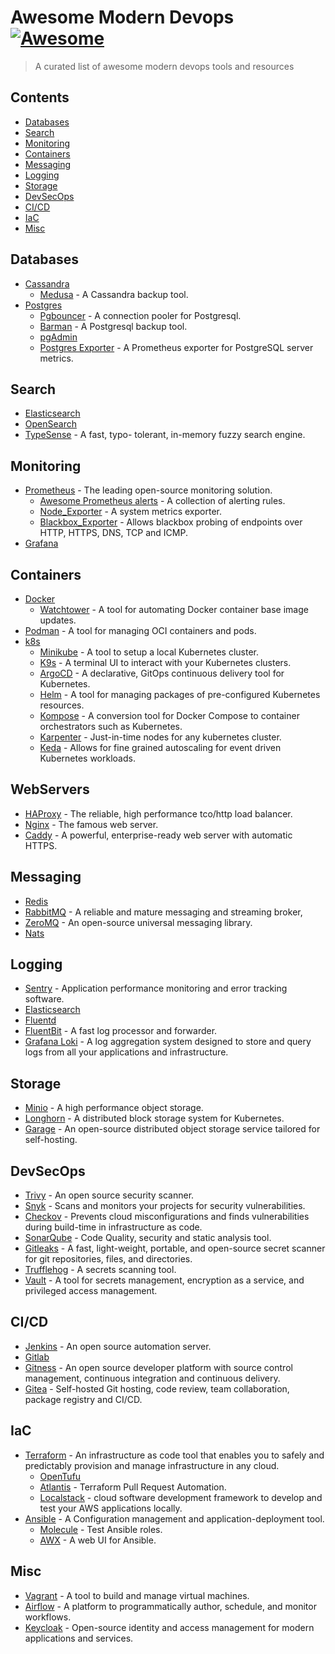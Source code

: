 # Awesome Modern Devops [![Awesome](https://awesome.re/badge.svg)](https://awesome.re)

> A curated list of awesome modern devops tools and resources


## Contents

- [Databases](#Databases)
- [Search](#Search)
- [Monitoring](#Monitoring)
- [Containers](#Containers)
- [Messaging](#Messaging)
- [Logging](#Logging)
- [Storage](#Storage)
- [DevSecOps](#DevSecOps)
- [CI/CD](#CI/CD)
- [IaC](#IaC)
- [Misc](#Misc)


## Databases
- [Cassandra](https://cassandra.apache.org/)
    - [Medusa](https://github.com/thelastpickle/cassandra-medusa) - A Cassandra backup tool.
- [Postgres](https://www.postgresql.org/)
    - [Pgbouncer](https://github.com/pgbouncer/pgbouncer) - A connection pooler for Postgresql.
    - [Barman](https://pgbarman.org/) - A Postgresql backup tool.
    - [pgAdmin](https://github.com/pgadmin-org/pgadmin4)
    - [Postgres Exporter](https://github.com/prometheus-community/postgres_exporter) - A Prometheus exporter for PostgreSQL server metrics.

## Search
- [Elasticsearch](https://www.elastic.co/elasticsearch)
- [OpenSearch](https://github.com/opensearch-project/OpenSearch)
- [TypeSense](https://github.com/typesense/typesense) - A fast, typo- tolerant, in-memory fuzzy search engine.

## Monitoring
- [Prometheus](https://prometheus.io/) - The leading open-source
monitoring solution.
    - [Awesome Prometheus alerts](https://samber.github.io/awesome-prometheus-alerts/) - A collection of alerting rules.
    - [Node_Exporter](https://github.com/prometheus/node_exporter) - A system metrics exporter.
    - [Blackbox_Exporter](https://github.com/prometheus/blackbox_exporter) - Allows blackbox probing of endpoints over HTTP, HTTPS, DNS, TCP and ICMP.
- [Grafana](https://grafana.com/)

## Containers
- [Docker](https://www.docker.com/)
    - [Watchtower](https://github.com/containrrr/watchtower) - A tool for automating Docker container base image updates.
- [Podman](https://github.com/containers/podman) -  A tool for managing OCI containers and pods.
- [k8s](https://github.com/kubernetes/kubernetes)
    - [Minikube](https://minikube.sigs.k8s.io/) - A tool to setup a local Kubernetes cluster. 
    - [K9s](https://k9scli.io/) - A terminal UI to interact with your Kubernetes clusters.
    - [ArgoCD](https://github.com/argoproj/argo-cd) - A declarative, GitOps continuous delivery tool for Kubernetes.
    - [Helm](https://helm.sh/) - A tool for managing packages of pre-configured Kubernetes resources.
    - [Kompose](https://kompose.io/) -  A conversion tool for Docker Compose to container orchestrators such as Kubernetes.
    - [Karpenter](https://karpenter.sh/) - Just-in-time nodes for any kubernetes cluster.
    - [Keda](https://keda.sh/) - Allows for fine grained autoscaling for event driven Kubernetes workloads.

## WebServers
- [HAProxy](https://www.haproxy.org/) - The reliable, high performance tco/http load balancer.
- [Nginx](http://nginx.org/) - The famous web server.
- [Caddy](https://caddyserver.com/) - A powerful, enterprise-ready web server with automatic HTTPS.

## Messaging
- [Redis](https://redis.io/)
- [RabbitMQ](https://www.rabbitmq.com/) - A reliable and mature messaging and streaming broker, 
- [ZeroMQ](https://github.com/zeromq) - An open-source universal messaging library.
- [Nats](https://nats.io/)

## Logging
- [Sentry](https://sentry.io/) - Application performance monitoring and error tracking software.
- [Elasticsearch](https://www.elastic.co/elasticsearch)
- [Fluentd](https://www.fluentd.org/)
- [FluentBit](https://github.com/fluent/fluent-bit) - A fast log processor and forwarder.
- [Grafana Loki](https://github.com/grafana/loki) - A log aggregation system designed to store and query logs from all your applications and infrastructure.

## Storage
- [Minio](https://github.com/minio/minio) - A high performance object storage.
- [Longhorn](https://github.com/longhorn/longhorn) - A distributed block storage system for Kubernetes.
- [Garage](https://garagehq.deuxfleurs.fr/) - An open-source distributed object storage service tailored for self-hosting.

## DevSecOps
- [Trivy](https://github.com/aquasecurity/trivy) - An open source security scanner.
- [Snyk](https://snyk.io/) - Scans and monitors your projects for security vulnerabilities.
- [Checkov](https://github.com/bridgecrewio/checkov) - Prevents cloud misconfigurations and finds vulnerabilities during build-time in infrastructure as code.
- [SonarQube](https://github.com/SonarSource/sonarqube) - Code Quality, security and static analysis tool. 
- [Gitleaks](https://github.com/gitleaks/gitleaks) - A fast, light-weight, portable, and open-source secret scanner for git repositories, files, and directories.
- [Trufflehog](https://github.com/trufflesecurity/trufflehog) - A secrets scanning tool.
- [Vault](https://github.com/hashicorp/vault) - A tool for secrets management, encryption as a service, and privileged access management.

## CI/CD
- [Jenkins](http://jenkins-ci.org/) - An open source automation server.
- [Gitlab](https://gitlab.com/)
- [Gitness](https://github.com/harness/gitness) - An open source developer platform with source control management, continuous integration and continuous delivery.
- [Gitea](https://github.com/go-gitea/gitea) - Self-hosted Git hosting, code review, team collaboration, package registry and CI/CD.

## IaC
- [Terraform](https://www.terraform.io/) -  An infrastructure as code tool that enables you to safely and predictably provision and manage infrastructure in any cloud.
    - [OpenTufu](https://opentofu.org/)
    - [Atlantis](https://www.runatlantis.io/) - Terraform Pull Request Automation.
    - [Localstack](https://github.com/localstack/localstack) -  cloud software development framework to develop and test your AWS applications locally.
- [Ansible](https://www.ansible.com/) - A Configuration management and application-deployment tool.
    - [Molecule](https://github.com/ansible/molecule) - Test Ansible roles.
    - [AWX](https://github.com/ansible/awx) - A web UI for Ansible.

## Misc
- [Vagrant](https://www.vagrantup.com/) - A tool to build and manage virtual machines.
- [Airflow](https://github.com/apache/airflow) - A platform to programmatically author, schedule, and monitor workflows.
- [Keycloak](https://github.com/keycloak/keycloak) - Open-source identity and access management for modern applications and services.
